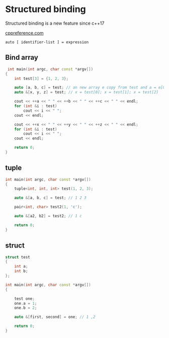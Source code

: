 # Structured binding


Structured binding is a new feature since c++17

[cppreference.com](https://zh.cppreference.com/w/cpp/language/structured_binding)

`auto [ identifier-list ] = expression`

## Bind array

```cpp
 int main(int argc, char const *argv[])
{
	int test[3] = {1, 2, 3};

	auto [a, b, c] = test; // an new array e copy from test and a = e[0]; b = e[1]; c = e[2];
	auto &[x, y, z] = test; // x = test[0]; x = test[1]; x = test[2]

	cout << ++a << " " << ++b << " " << ++c << " " << endl;
	for (int &i : test)
		cout << i << " ";
	cout << endl;

	cout << ++x << " " << ++y << " " << ++z << " " << endl;
	for (int &i : test)
		cout << i << " ";
	cout << endl;

	return 0;
}
```

## tuple

```cpp
int main(int argc, char const *argv[])
{
	tuple<int, int, int> test(1, 2, 3);

	auto &[a, b, c] = test; // 1 2 3

	pair<int, char> test2(1, 'c');

	auto &[a2, b2] = test2; // 1 c

	return 0;
}
```

## struct

```cpp
struct test
{
    int a;
    int b;
};

int main(int argc, char const *argv[])
{

    test one;
    one.a = 1;
    one.b = 2;

    auto &[first, second] = one; // 1 ,2

    return 0;
}
```

